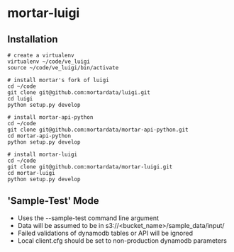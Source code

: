 # mortar-luigi

## Installation

    # create a virtualenv
    virtualenv ~/code/ve_luigi
    source ~/code/ve_luigi/bin/activate

    # install mortar's fork of luigi
    cd ~/code
    git clone git@github.com:mortardata/luigi.git
    cd luigi
    python setup.py develop
    
    # install mortar-api-python
    cd ~/code
    git clone git@github.com:mortardata/mortar-api-python.git
    cd mortar-api-python
    python setup.py develop
    
    # install mortar-luigi
    cd ~/code
    git clone git@github.com:mortardata/mortar-luigi.git
    cd mortar-luigi
    python setup.py develop

## 'Sample-Test' Mode

* Uses the --sample-test command line argument
* Data will be assumed to be in s3://<bucket_name>/sample_data/input/
* Failed validations of dynamodb tables or API will be ignored
* Local client.cfg should be set to non-production dynamodb parameters


